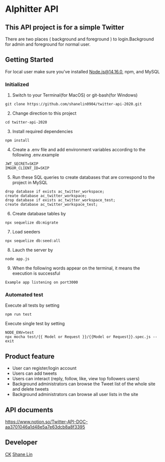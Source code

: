 # Alphitter API
## This API project is for a simple Twitter 
There are two places ( background and foreground ) to login.Background for admin and foreground for normal user.
## Getting Started
For local user make sure you've installed Node.js@14.16.0, npm, and MySQL 
### Initialized 
1. Switch to your Terminal(for MacOS) or git-bash(for Windows)
```
git clone https://github.com/shanelin0904/twitter-api-2020.git
```
2. Change direction to this project
```
cd twitter-api-2020
```
3. Install required dependencies
```
npm install
```
4. Create a .env  file and add environment variables according to the following .env.example
```
JWT_SECRET=SKIP
IMGUR_CLIENT_ID=SKIP
```
5. Run these SQL queries to create  databases that are correspond to the project in MySQL 
```
drop database if exists ac_twitter_workspace;
create database ac_twitter_workspace;
drop database if exists ac_twitter_workspace_test;
create database ac_twitter_workspace_test;
```
6. Create database tables by
```
npx sequelize db:migrate
```
7. Load seeders
```
npx sequelize db:seed:all
```
8. Lauch the server by
```
node app.js
```
9. When the following words appear on the terminal, it means the execution is successful
```
Example app listening on port3000
```

### Automated test
Execute all tests by setting 
```
npm run test
```
Execute single test by setting 
```
NODE_ENV=test 
npx mocha test/{{ Model or Request }}/{{Model or Request}}.spec.js --exit
```

## Product feature 
* User can register/login account
* Users can add tweets
* Users can interact (reply, follow, like, view top followers users)
* Background administrators can browse the Tweet list of the whole site and delete tweets
* Background administrators can browse all user lists in the site
## API documents 
https://www.notion.so/Twitter-API-DOC-aa3701046a1d48e5a7e63dcb8a8f3395

## Developer 
[CK](https://github.com/Gincoolwant) [Shane Lin](https://github.com/shanelin0904)

